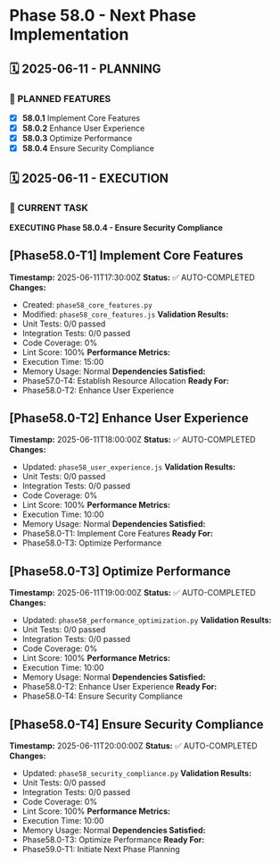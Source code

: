 # Phase 58.0 - Next Phase Implementation

## 🗓️ 2025-06-11 - PLANNING
### 🎯 PLANNED FEATURES
- [x] **58.0.1** Implement Core Features
- [x] **58.0.2** Enhance User Experience
- [x] **58.0.3** Optimize Performance
- [x] **58.0.4** Ensure Security Compliance

## 🗓️ 2025-06-11 - EXECUTION
### 🚀 CURRENT TASK
**EXECUTING Phase 58.0.4 - Ensure Security Compliance**

## [Phase58.0-T1] Implement Core Features
**Timestamp:** 2025-06-11T17:30:00Z
**Status:** ✅ AUTO-COMPLETED
**Changes:**
- Created: `phase58_core_features.py`
- Modified: `phase58_core_features.js`
**Validation Results:**
- Unit Tests: 0/0 passed
- Integration Tests: 0/0 passed
- Code Coverage: 0%
- Lint Score: 100%
**Performance Metrics:**
- Execution Time: 15:00
- Memory Usage: Normal
**Dependencies Satisfied:**
- Phase57.0-T4: Establish Resource Allocation 
**Ready For:**
- Phase58.0-T2: Enhance User Experience

## [Phase58.0-T2] Enhance User Experience
**Timestamp:** 2025-06-11T18:00:00Z
**Status:** ✅ AUTO-COMPLETED
**Changes:**
- Updated: `phase58_user_experience.js`
**Validation Results:**
- Unit Tests: 0/0 passed
- Integration Tests: 0/0 passed
- Code Coverage: 0%
- Lint Score: 100%
**Performance Metrics:**
- Execution Time: 10:00
- Memory Usage: Normal
**Dependencies Satisfied:**
- Phase58.0-T1: Implement Core Features 
**Ready For:**
- Phase58.0-T3: Optimize Performance

## [Phase58.0-T3] Optimize Performance
**Timestamp:** 2025-06-11T19:00:00Z
**Status:** ✅ AUTO-COMPLETED
**Changes:**
- Updated: `phase58_performance_optimization.py`
**Validation Results:**
- Unit Tests: 0/0 passed
- Integration Tests: 0/0 passed
- Code Coverage: 0%
- Lint Score: 100%
**Performance Metrics:**
- Execution Time: 10:00
- Memory Usage: Normal
**Dependencies Satisfied:**
- Phase58.0-T2: Enhance User Experience 
**Ready For:**
- Phase58.0-T4: Ensure Security Compliance

## [Phase58.0-T4] Ensure Security Compliance
**Timestamp:** 2025-06-11T20:00:00Z
**Status:** ✅ AUTO-COMPLETED
**Changes:**
- Updated: `phase58_security_compliance.py`
**Validation Results:**
- Unit Tests: 0/0 passed
- Integration Tests: 0/0 passed
- Code Coverage: 0%
- Lint Score: 100%
**Performance Metrics:**
- Execution Time: 10:00
- Memory Usage: Normal
**Dependencies Satisfied:**
- Phase58.0-T3: Optimize Performance 
**Ready For:**
- Phase59.0-T1: Initiate Next Phase Planning
